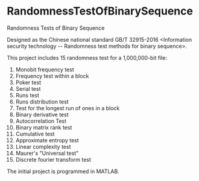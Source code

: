 # RandomnessTestOfBinarySequence
Randomness Tests of Binary Sequence

Designed as the Chinese national standard GB/T 32915-2016 <Information security technology -- Randomness test methods for binary sequence>.

This project includes 15 randomness test for a 1,000,000-bit file:
  1. Monobit frequency test
  2. Frequency test within a block
  3. Poker test
  4. Serial test
  5. Runs test
  6. Runs distribution test
  7. Test for the longest run of ones in a block
  8. Binary derivative test
  9. Autocorrelation Test
  10. Binary matrix rank test
  11. Cumulative test
  12. Approximate entropy test
  13. Linear complexity test
  14. Maurer's "Universal test"
  15. Discrete fourier transform test

The initial project is programmed in MATLAB.
